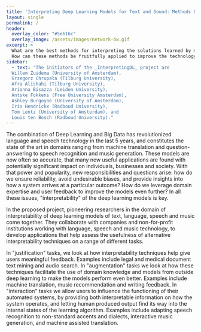 ```yaml
---
title: 'Interpreting Deep Learning Models for Text and Sound: Methods & Applications'
layout: single
permalink: /
header:
  overlay_color: "#5e616c"
  overlay_image: /assets/images/network-bw.gif
excerpt: >
  What are the best methods for interpreting the solutions learned by modern deep learning algorithms in language modelling and related domains?
  How can these methods be fruitfully applied to improve the technology, to ensure ethical outcomes and to allow users to adapt them to their needs?
sidebar:
  - text: "The initiators of the _InterpretingDL_ project are
  Willem Zuidema (University of Amsterdam),
  Grzegorz Chrupała (Tilburg University),
  Afra Alishahi (Tilburg University),
  Arianna Bisazza (Leiden University),
  Antske Fokkens (Free University Amsterdam),
  Ashley Burgoyne (University of Amsterdam),
  Iris Hendrickx (Radboud University),
  Tom Lentz (University of Amsterdam), and
  Louis ten Bosch (Radboud University)."
---
```


The combination of Deep Learning and Big Data has revolutionized language and speech technology in the last 5 years, and constitutes the state of the art in domains ranging from machine translation and question-answering to speech recognition and music generation. These models are now often so accurate, that many new useful applications are found with potentially significant impact on individuals, businesses and society. With that power and popularity, new responsibilities and questions arise: how do we ensure reliability, avoid undesirable biases, and provide insights into how a system arrives at a particular outcome? How do we leverage domain expertise and user feedback to improve the models even further? In all these issues, "interpretability" of the deep learning models is key.

In the proposed project, pioneering researchers in the domain of interpretability of deep learning models of text, language, speech and music come together. They collaborate with companies and non-for-profit institutions working with language, speech and music technology, to develop applications that help assess the usefulness of alternative interpretability techniques on a range of different tasks.

In "justification" tasks, we look at how interpretability techniques help give users meaningful feedback. Examples include legal and medical document text mining and audio search. In "augmentation" tasks we look at how these techniques facilitate the use of domain knowledge and models from outside deep learning to make the models perform even better. Examples include machine translation, music recommendation and writing feedback. In "interaction" tasks we allow users to influence the functioning of their automated systems, by providing both interpretable information on how the system operates, and letting human produced output find its way into the internal states of the learning algorithm. Examples include adapting speech recognition to non-standard accents and dialects, interactive music generation, and machine assisted translation.
